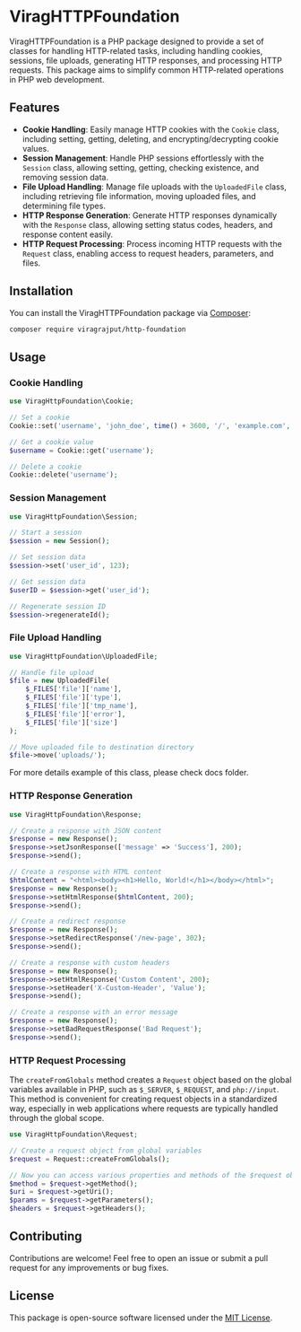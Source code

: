 # ViragHTTPFoundation

ViragHTTPFoundation is a PHP package designed to provide a set of classes for handling HTTP-related tasks, including handling cookies, sessions, file uploads, generating HTTP responses, and processing HTTP requests. This package aims to simplify common HTTP-related operations in PHP web development.

## Features

- **Cookie Handling**: Easily manage HTTP cookies with the `Cookie` class, including setting, getting, deleting, and encrypting/decrypting cookie values.
- **Session Management**: Handle PHP sessions effortlessly with the `Session` class, allowing setting, getting, checking existence, and removing session data.
- **File Upload Handling**: Manage file uploads with the `UploadedFile` class, including retrieving file information, moving uploaded files, and determining file types.
- **HTTP Response Generation**: Generate HTTP responses dynamically with the `Response` class, allowing setting status codes, headers, and response content easily.
- **HTTP Request Processing**: Process incoming HTTP requests with the `Request` class, enabling access to request headers, parameters, and files.

## Installation

You can install the ViragHTTPFoundation package via [Composer](https://getcomposer.org/):

```bash
composer require viragrajput/http-foundation
```

## Usage

### Cookie Handling

```php
use ViragHttpFoundation\Cookie;

// Set a cookie
Cookie::set('username', 'john_doe', time() + 3600, '/', 'example.com', true, true);

// Get a cookie value
$username = Cookie::get('username');

// Delete a cookie
Cookie::delete('username');
```

### Session Management

```php
use ViragHttpFoundation\Session;

// Start a session
$session = new Session();

// Set session data
$session->set('user_id', 123);

// Get session data
$userID = $session->get('user_id');

// Regenerate session ID
$session->regenerateId();
```

### File Upload Handling

```php
use ViragHttpFoundation\UploadedFile;

// Handle file upload
$file = new UploadedFile(
    $_FILES['file']['name'],
    $_FILES['file']['type'],
    $_FILES['file']['tmp_name'],
    $_FILES['file']['error'],
    $_FILES['file']['size']
);

// Move uploaded file to destination directory
$file->move('uploads/');
```
For more details example of this class, please check docs folder.

### HTTP Response Generation

```php
use ViragHttpFoundation\Response;

// Create a response with JSON content
$response = new Response();
$response->setJsonResponse(['message' => 'Success'], 200);
$response->send();

// Create a response with HTML content
$htmlContent = "<html><body><h1>Hello, World!</h1></body></html>";
$response = new Response();
$response->setHtmlResponse($htmlContent, 200);
$response->send();

// Create a redirect response
$response = new Response();
$response->setRedirectResponse('/new-page', 302);
$response->send();

// Create a response with custom headers
$response = new Response();
$response->setHtmlResponse('Custom Content', 200);
$response->setHeader('X-Custom-Header', 'Value');
$response->send();

// Create a response with an error message
$response = new Response();
$response->setBadRequestResponse('Bad Request');
$response->send();
```

### HTTP Request Processing

The `createFromGlobals` method creates a `Request` object based on the global variables available in PHP, such as `$_SERVER`, `$_REQUEST`, and `php://input`. This method is convenient for creating request objects in a standardized way, especially in web applications where requests are typically handled through the global scope.

```php
use ViragHttpFoundation\Request;

// Create a request object from global variables
$request = Request::createFromGlobals();

// Now you can access various properties and methods of the $request object
$method = $request->getMethod();
$uri = $request->getUri();
$params = $request->getParameters();
$headers = $request->getHeaders();
```

## Contributing

Contributions are welcome! Feel free to open an issue or submit a pull request for any improvements or bug fixes.

## License

This package is open-source software licensed under the [MIT License](LICENSE).
